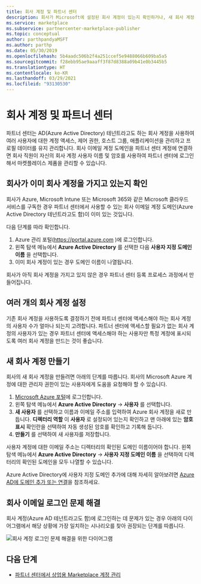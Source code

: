 ```yaml
---
title: 회사 계정 및 파트너 센터
description: 회사가 Microsoft에 설정된 회사 계정이 있는지 확인하거나, 새 회사 계정을 만들거나, 파트너 센터에서 사용할 여러 개의 회사 계정을 설정하는 방법입니다.
ms.service: marketplace
ms.subservice: partnercenter-marketplace-publisher
ms.topic: conceptual
author: parthpandyaMSFT
ms.author: parthp
ms.date: 05/30/2019
ms.openlocfilehash: 5b4aadc506b2f4a251ccef5e9488066b609ba5a5
ms.sourcegitcommit: f28ebb95ae9aaaff3f87d8388a09b41e0b3445b5
ms.translationtype: HT
ms.contentlocale: ko-KR
ms.lasthandoff: 03/29/2021
ms.locfileid: "93130530"
---
```

# <a name="company-work-accounts-and-partner-center"></a>회사 계정 및 파트너 센터

파트너 센터는 AD(Azure Active Directory) 테넌트라고도 하는 회사 계정을 사용하여 여러 사용자에 대한 계정 액세스, 제어 권한, 호스트 그룹, 애플리케이션을 관리하고 프로필 데이터를 유지 관리합니다. 회사 이메일 계정 도메인을 파트너 센터 계정에 연결하면 회사 직원이 자신의 회사 계정 사용자 이름 및 암호를 사용하여 파트너 센터에 로그인해서 마켓플레이스 제품을 관리할 수 있습니다.

## <a name="check-whether-your-company-already-has-a-work-account"></a>회사가 이미 회사 계정을 가지고 있는지 확인

회사가 Azure, Microsoft Intune 또는 Microsoft 365와 같은 Microsoft 클라우드 서비스를 구독한 경우 파트너 센터에서 사용할 수 있는 회사 이메일 계정 도메인(Azure Active Directory 테넌트라고도 함)이 이미 있는 것입니다.

다음 단계를 따라 확인합니다.
1. Azure 관리 포털(https://portal.azure.com )에 로그인합니다.
2. 왼쪽 탐색 메뉴에서 **Azure Active Directory** 를 선택한 다음 **사용자 지정 도메인 이름** 을 선택합니다.
3. 이미 회사 계정이 있는 경우 도메인 이름이 나열됩니다.

회사가 아직 회사 계정을 가지고 있지 않은 경우 파트너 센터 등록 프로세스 과정에서 만들어집니다.

## <a name="set-up-multiple-work-accounts"></a>여러 개의 회사 계정 설정

기존 회사 계정을 사용하도록 결정하기 전에 파트너 센터에 액세스해야 하는 회사 계정의 사용자 수가 얼마나 되는지 고려합니다. 파트너 센터에 액세스할 필요가 없는 회사 계정의 사용자가 있는 경우 파트너 센터에 액세스해야 하는 사용자만 특정 계정에 표시되도록 여러 회사 계정을 만드는 것이 좋습니다.

## <a name="create-a-new-work-account"></a>새 회사 계정 만들기

회사의 새 회사 계정을 만들려면 아래의 단계를 따릅니다. 회사의 Microsoft Azure 계정에 대한 관리자 권한이 있는 사용자에게 도움을 요청해야 할 수 있습니다.

1. [Microsoft Azure 포털](https://portal.azure.com)에 로그인합니다.
2. 왼쪽 탐색 메뉴에서 **Azure Active Directory** -> **사용자** 를 선택합니다.
3. **새 사용자** 를 선택하고 이름과 이메일 주소를 입력하여 Azure 회사 계정을 새로 만듭니다. **디렉터리 역할** 이 **사용자** 로 설정되어 있는지 확인하고 맨 아래에 있는 **암호 표시** 확인란을 선택하여 자동 생성된 암호를 확인하고 기록해 둡니다.
4. **만들기** 를 선택하여 새 사용자를 저장합니다.

사용자 계정에 대한 이메일 주소는 디렉터리의 확인된 도메인 이름이어야 합니다. 왼쪽 탐색 메뉴에서 **Azure Active Directory** -> **사용자 지정 도메인 이름** 을 선택하여 디렉터리의 확인된 도메인을 모두 나열할 수 있습니다.

Azure Active Directory에 사용자 지정 도메인 추가에 대해 자세히 알아보려면 [Azure AD에 도메인 추가 또는 연결](../../active-directory/fundamentals/add-custom-domain.md)을 참조하세요.

## <a name="troubleshoot-work-email-sign-in"></a>회사 이메일 로그인 문제 해결

회사 계정(Azure AD 테넌트라고도 함)에 로그인하는 데 문제가 있는 경우 아래의 다이어그램에서 해당 상황에 가장 일치하는 시나리오를 찾아 권장되는 단계를 따릅니다.

![회사 계정 로그인 문제 해결을 위한 다이어그램](./media/onboarding-aad-flow.png)

## <a name="next-steps"></a>다음 단계

- [파트너 센터에서 상업용 Marketplace 계정 관리](./manage-account.md)